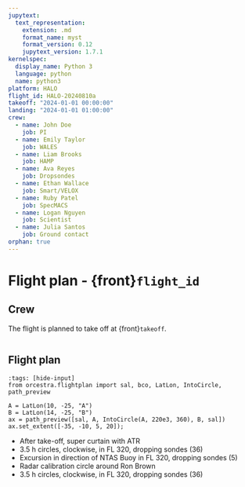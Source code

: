 ```yaml
---
jupytext:
  text_representation:
    extension: .md
    format_name: myst
    format_version: 0.12
    jupytext_version: 1.7.1
kernelspec:
  display_name: Python 3
  language: python
  name: python3
platform: HALO
flight_id: HALO-20240810a
takeoff: "2024-01-01 00:00:00"
landing: "2024-01-01 01:00:00"
crew:
  - name: John Doe
    job: PI
  - name: Emily Taylor
    job: WALES
  - name: Liam Brooks
    job: HAMP
  - name: Ava Reyes
    job: Dropsondes
  - name: Ethan Wallace
    job: Smart/VELOX
  - name: Ruby Patel
    job: SpecMACS
  - name: Logan Nguyen
    job: Scientist
  - name: Julia Santos
    job: Ground contact
orphan: true
---
```


# Flight plan - {front}`flight_id`

## Crew

The flight is planned to take off at {front}`takeoff`.

```{crew}
```


## Flight plan

```{code-cell} python3
:tags: [hide-input]
from orcestra.flightplan import sal, bco, LatLon, IntoCircle, path_preview

A = LatLon(10, -25, "A")
B = LatLon(14, -25, "B")
ax = path_preview([sal, A, IntoCircle(A, 220e3, 360), B, sal])
ax.set_extent([-35, -10, 5, 20]);
```

* After take-off, super curtain with ATR
* 3.5 h circles, clockwise, in FL 320, dropping sondes (36)
* Excursion in direction of NTAS Buoy in FL 320, dropping sondes (5)
* Radar calibration circle around Ron Brown
* 3.5 h circles, clockwise,  in FL 320, dropping sondes (36)
